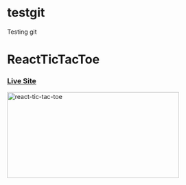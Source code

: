 # testgit
Testing git

# ReactTicTacToe

### [Live Site](https://tic-tac-toe-reactjs-app.netlify.app/)

<img src="https://i.ibb.co/qM8wPjN/react-tic-tac-toe.png" alt="react-tic-tac-toe" width="400" height="200">
